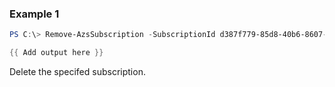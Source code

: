 ### Example 1
```powershell
PS C:\> Remove-AzsSubscription -SubscriptionId d387f779-85d8-40b6-8607-8306295ebff9

{{ Add output here }}
```

Delete the specifed subscription.